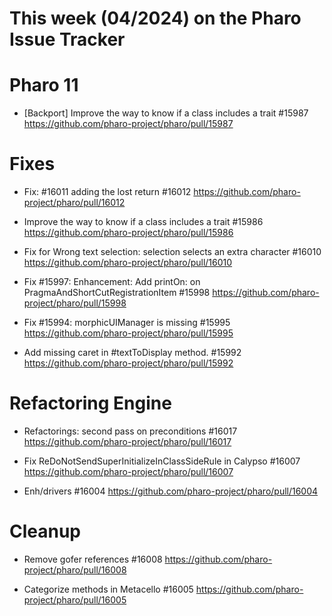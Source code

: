 # This week (04/2024) on the Pharo Issue Tracker


# Pharo 11

- [Backport] Improve the way to know if a class includes a trait #15987
	https://github.com/pharo-project/pharo/pull/15987

# Fixes

- Fix: #16011 adding the lost return #16012
	https://github.com/pharo-project/pharo/pull/16012

- Improve the way to know if a class includes a trait #15986
	https://github.com/pharo-project/pharo/pull/15986
	
- Fix for Wrong text selection: selection selects an extra character #16010
	https://github.com/pharo-project/pharo/pull/16010
	
- Fix #15997: Enhancement: Add printOn: on PragmaAndShortCutRegistrationItem #15998
	https://github.com/pharo-project/pharo/pull/15998
	
- Fix #15994: morphicUIManager is missing #15995
	https://github.com/pharo-project/pharo/pull/15995
	
- Add missing caret in #textToDisplay method. #15992
	https://github.com/pharo-project/pharo/pull/15992
	
# Refactoring Engine

- Refactorings: second pass on preconditions #16017
	https://github.com/pharo-project/pharo/pull/16017
	
- Fix ReDoNotSendSuperInitializeInClassSideRule in Calypso #16007
	https://github.com/pharo-project/pharo/pull/16007
	
- Enh/drivers #16004
	https://github.com/pharo-project/pharo/pull/16004
	
	
# Cleanup

- Remove gofer references #16008
	https://github.com/pharo-project/pharo/pull/16008
	
- Categorize methods in Metacello #16005
	https://github.com/pharo-project/pharo/pull/16005